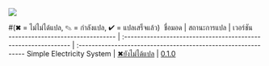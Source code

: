 ![](https://thaigameguide.com/wp-content/uploads/2016/02/Stardew-Valley-Buy.jpg)

#(✖ = ไม่ไม่ได้แปล, ✎ = กำลังแปล, ✔ = แปลเสร็จแล้ว)
&nbsp;ชื่อมอด                            | สถานะการแปล                                                 | เวอร์ชัน  
--------------------------------- | :------------------------------------------------------------- | :-------------------------------------------------------------
 Simple Electricity System | [✖ยังไม่ได้แปล](Simple%Electricity%System/) | [0.1.0](https://www.nexusmods.com/stardewvalley/mods/10199?tab=description)